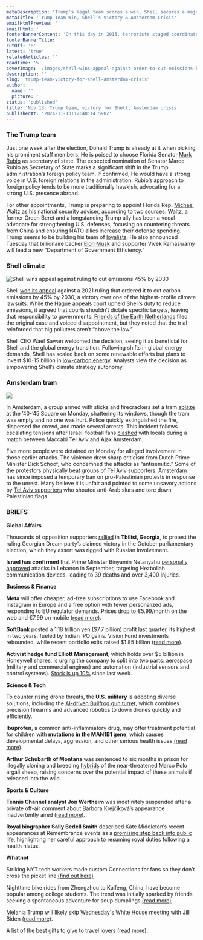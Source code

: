 ```yaml
---
metaDescription: 'Trump’s legal team scores a win, Shell secures a major victory, and Amsterdam faces a housing crisis. Get the latest updates.'
metaTitle: 'Trump Team Win, Shell’s Victory & Amsterdam Crisis'
emailHtmlPreview: ''
emailHtml: ''
footerBannerContent: 'On this day in 2015, terrorists staged coordinated attacks in Paris, with the deadliest occurring at the Bataclan theatre, killing at least 130 people and wounding more than 350.'
footerBannerTitle: ''
cutOff: '8'
latest: 'true'
relatedArticles: ''
readTime: '5'
coverImage: '/images/shell-wins-appeal-against-order-to-cut-emissions-kxMj.webp'
description: ''
slug: 'trump-team-victory-for-shell-amsterdam-crisis'
author:
  name: ''
  picture: ''
status: 'published'
title: 'Nov 13: Trump team, victory for Shell, Amsterdam crisis'
publishedAt: '2024-11-13T12:48:14.590Z'
---
```


### The Trump team

Just one week after the election, Donald Trump is already at it when picking his prominent staff members. He is poised to choose Florida Senator [Mark Rubio](https://www.npr.org/2024/11/11/nx-s1-5187110/donald-trump-marco-rubio-secretary-of-state) as secretary of state. The expected nomination of Senator Marco Rubio as Secretary of State marks a significant shift in the Trump administration’s foreign policy team. If confirmed, He would have a strong voice in U.S. foreign relations in the administration. Rubio’s approach to foreign policy tends to be more traditionally hawkish, advocating for a strong U.S. presence abroad.

For other appointments, Trump is preparing to appoint Florida Rep. [Michael Waltz](https://www.newsweek.com/mike-waltz-china-hawk-trump-national-security-adviser-1984130) as his national security adviser, according to two sources. Waltz, a former Green Beret and a longstanding Trump ally has been a vocal advocate for strengthening U.S. defenses, focusing on countering threats from China and ensuring NATO allies increase their defense spending. Trump seems to be building his team of [loyalists](https://edition.cnn.com/2024/11/12/politics/trump-team-loyalists-analysis/index.html). He also announced Tuesday that billionaire backer [Elon Musk](https://www.forbes.com/sites/saradorn/2024/11/12/trumps-cabinet-here-are-his-picks-for-key-roles-elon-musk-vivek-ramaswamy-pete-hegseth-and-more/) and supporter Vivek Ramaswamy will lead a new “Department of Government Efficiency.”

### Shell climate

![Shell wins appeal against ruling to cut emissions 45% by 2030](/images/shell-wins-appeal-against-order-to-cut-emissions-E2Mj.webp)

Shell [won its appeal](https://www.reuters.com/business/energy/shell-wins-appeal-against-landmark-dutch-climate-ruling-2024-11-12/) against a 2021 ruling that ordered it to cut carbon emissions by 45% by 2030, a victory over one of the highest-profile climate lawsuits. While the Hague appeals court upheld Shell’s duty to reduce emissions, it agreed that courts shouldn’t dictate specific targets, leaving that responsibility to governments. [Friends of the Earth Netherlands](https://www.foei.org/member-groups/netherlands/) filed the original case and voiced disappointment, but they noted that the trial reinforced that big polluters aren’t “above the law.”

Shell CEO Wael Sawan welcomed the decision, seeing it as beneficial for Shell and the global energy transition. Following shifts in global energy demands, Shell has scaled back on some renewable efforts but plans to invest $10-15 billion in [low-carbon energy](https://www.shell.com/business-customers/shell-low-carbon-solutions.html). Analysts view the decision as empowering Shell’s climate strategy autonomy.

### Amsterdam tram

![](/images/dutch-tram-set-on-fire-in-new-amsterdam-unrest--1--E0OT.jpg)

In Amsterdam, a group armed with sticks and firecrackers set a tram [ablaze](https://www.dw.com/en/dutch-tram-set-on-fire-in-new-amsterdam-unrest/a-70759392) at the ’40-’45 Square on Monday, shattering its windows, though the tram was empty and no one was hurt. Police quickly extinguished the fire, dispersed the crowd, and made several arrests. This incident follows escalating tensions after Israeli football fans [clashed](https://www.theguardian.com/world/2024/nov/11/what-happened-amsterdam-israeli-football-fans) with locals during a match between Maccabi Tel Aviv and Ajax Amsterdam.

Five more people were detained on Monday for alleged involvement in those earlier attacks. The violence drew sharp criticism from Dutch Prime Minister Dick Schoof, who condemned the attacks as “antisemitic.” Some of the protestors physically beat groups of Tel Aviv supporters. Amsterdam has since imposed a temporary ban on pro-Palestinian protests in response to the unrest. Many believe it is unfair and pointed to some unsavory actions by [Tel Aviv supporters](https://www.aljazeera.com/news/2024/11/8/israeli-football-fans-clash-with-protesters-in-amsterdam) who shouted anti-Arab slurs and tore down Palestinian flags.

### BRIEFS

**Global Affairs**

Thousands of opposition supporters [rallied](https://apnews.com/article/georgia-opposition-protest-election-eu-russia-2ffe964513ec147d6d4e128bd212fd52) in **Tbilisi, Georgia**, to protest the ruling Georgian Dream party’s claimed victory in the October parliamentary election, which they assert was rigged with Russian involvement.

**Israel has confirmed** that Prime Minister Binyamin Netanyahu [personally approved](https://www.france24.com/en/middle-east/20241111-israeli-pm-office-confirms-netanyahu-approved-lebanon-pager-attacks) attacks in Lebanon in September, targeting Hezbollah communication devices, leading to 39 deaths and over 3,400 injuries.

**Business & Finance**

**Meta** will offer cheaper, ad-free subscriptions to use Facebook and Instagram in Europe and a free option with fewer personalized ads, responding to EU regulator demands. Prices drop to €5.99/month on the web and €7.99 on mobile [(read more)](https://www.axios.com/2024/11/12/meta-eu-ad-policy-changes-instagram-facebook).

**SoftBank** posted a 1.18 trillion yen ($7.7 billion) profit last quarter, its highest in two years, fueled by Indian IPO gains. Vision Fund investments rebounded, while recent portfolio exits raised $1.85 billion [(read more)](https://www.japantimes.co.jp/business/2024/11/12/companies/softbank-back-to-profit/).

**Activist hedge fund Elliott Management**, which holds over $5 billion in Honeywell shares, is urging the company to split into two parts: aerospace (military and commercial engines) and automation (industrial sensors and control systems). [Stock is up 10%](https://www.investing.com/news/company-news/elliott-management-pushes-for-honeywell-split-sees-stock-jum-93CH-3716507) since last week.

**Science & Tech**

To counter rising drone threats, the **U.S. military** is adopting diverse solutions, including the [AI-driven Bullfrog gun turret](https://www.wired.com/story/us-military-robot-drone-guns/), which combines precision firearms and advanced robotics to down drones quickly and efficiently.

**Ibuprofen**, a common anti-inflammatory drug, may offer treatment potential for children with **mutations in the MAN1B1 gene**, which causes developmental delays, aggression, and other serious health issues [(read more)](https://www.sciencenews.org/article/common-drug-treat-rare-genetic-disease).

**Arthur Schubarth of Montana** was sentenced to six months in prison for illegally cloning and breeding [hybrids](https://jakartaglobe.id/tech/montana-man-sentenced-to-six-months-in-prison-for-cloning-large-sheep) of the near-threatened Marco Polo argali sheep, raising concerns over the potential impact of these animals if released into the wild.

**Sports & Culture**

**Tennis Channel analyst Jon Wertheim** was indefinitely suspended after a private off-air comment about Barbora Krejčíková’s appearance inadvertently aired [(read more)](https://edition.cnn.com/2024/11/11/sport/tennis-channel-jon-wertheim-barbora-krejcikova-spt-intl/index.html).

**Royal biographer Sally Bedell Smith** described Kate Middleton’s recent appearances at Remembrance events as a [promising step back into public life](https://people.com/kate-middleton-return-to-public-life-is-happening-in-her-own-way-8743210), highlighting her careful approach to resuming royal duties following a health hiatus.

**Whatnot**

Striking NYT tech workers made custom Connections for fans so they don’t cross the picket line [(find out here)](https://www.theverge.com/2024/11/6/24289634/nyt-tech-guild-connections-strike-edition-custom-creator)

Nighttime bike rides from Zhengzhou to Kaifeng, China, have become popular among college students. The trend was initially sparked by friends seeking a spontaneous adventure for soup dumplings [(read more)](https://edition.cnn.com/2024/11/11/china/china-kaifeng-night-bike-craze-crackdown-intl-hnk/index.html).

Melania Trump will likely skip Wednesday's White House meeting with Jill Biden [(read more)](https://edition.cnn.com/2024/11/11/politics/melania-trump-jill-biden/index.html).

A list of the best gifts to give to travel lovers [(read more)](https://www.thrillist.com/travel/nation/best-travel-accessories-editor-recommendations).